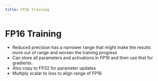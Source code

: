 ```yaml
---
title: FP16 training
---
```


# FP16 Training
- Reduced precision has a narrower range that might make the results more out of range and worsen the training progress
- Can store all parameters and activations in FP16 and then use that for gradients.
- Also copy to FP32 for parameter updates
- Multiply scalar to loss to align range of FP16




































